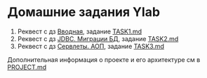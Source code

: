 # Домашние задания Ylab

1. Реквест с дз [Вводная](https://github.com/art-alex-m/ylab-monitoring/pull/3), задание [TASK1.md](./doc/TASK1.md)
2. Реквест с дз [JDBC. Миграции БД](https://github.com/art-alex-m/ylab-monitoring/pull/5),
   задание [TASK2.md](./doc/TASK2.md)
3. Реквест с дз [Сервлеты. АОП](https://github.com/art-alex-m/ylab-monitoring/pull/9),
   задание [TASK3.md](./doc/TASK3.md)

Дополнительная информация о проекте и его архитектуре см в [PROJECT.md](./doc/PROJECT.md)